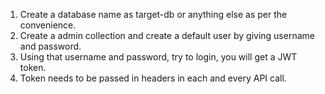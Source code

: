 1. Create a database name as target-db or anything else as per the convenience.
2.  Create a admin collection and create a default user by giving username and password.
3.  Using that username and password, try to login, you will get a JWT token.
4.  Token needs to be passed in headers in each and every API call.
